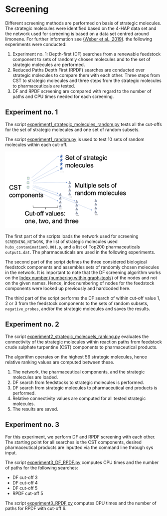 # Screening 

Different screening methods are performed on basis of strategic molecules. The strategic molecules were identified based on the 4-HAP data set and the network used for screening is based on a data set centred around limonene. For further information see [(Weber et al., 2019)]. the following experiments were conducted: 

1. Experiment no. 1: Depth-first (DF) searches from a renewable feedstock component to sets of randomly chosen molecules and to the set of strategic molecules are performed. 
2. Reduced Paths Depth First (RPDF) searches are conducted over strategic molecules to compare them with each other. Three steps from CST to strategic molecules and three steps from the strategic molecules to pharmaceuticals are tested.
3. DF and RPDF screening are compared with regard to the number of paths and CPU times needed for each screening.


## Experiment no. 1

The script [experiment1_strategic_molecules_random.py] tests all the cut-offs for the set of strategic molecules and one set of random subsets. 

The script [experiment1_random.py] is used to test 10 sets of random molecules within each cut-off.

<img align="centre" src="../../documents/randoms.png" width="400" > 

The first part of the scripts loads the network used for screening `SCREENING_NETWORK`, the list of strategic molecules used `hubs_contamination0.001.p`, and a list of Top200 pharmaceuticals `output1.dat`. The pharmaceuticals are used in the following experiments. 

The second part of the script defines the three considered biological feedstock components and assembles sets of randomly chosen molecules in the network. It is important to note that the DF screening algorithm works on the [Index number (numbering within graph-tools)] of the nodes and not on the given names. Hence, index numbering of nodes for the feedstock components were looked up previously and hardcoded here. 

The third part of the script performs the DF search of within cut-off value 1, 2 or 3 from the feedstock components to the sets of random subsets, `negative_probes`, and/or the strategic molecules and saves the results. 

## Experiment no. 2
The script [experiment2_strategic_molecuels_ranking.py] evaluates the connectivity of the strategic molecules within reaction paths from feedstock crude sulphate turpentine (CST) components to pharmaceutical products. 


The algorithm operates on the highest 56 strategic molecules, hence relative ranking values are computed between these. 

1. The network, the pharmaceutical components, and the strategic molecules are loaded.
2. DF search from feedstocks to strategic molecules is performed.
3. DF search from strategic molecules to pharmaceutical end products is performed.
4. Relative connectivity values are computed for all tested strategic molecules.
5. The results are saved. 


## Experiment no. 3
For this experiment, we perform DF and RPDF screening with each other. The starting point for all searches is the CST components, desired pharmaceutical products are inputted via the command line through sys input. 

The script [experiment3_DF_RPDF.py] computes CPU times and the number of paths for the following searches:

- DF cut-off 3
- DF cut-off 4
- DF cut-off 5
- RPDF cut-off 5

The script [experiment3_RPDF.py] computes CPU times and the number of paths for RPDF with cut-off 6. 


[(Weber et al., 2019)]: https://pubs.rsc.org/en/content/articlelanding/2019/re/c9re00213h/unauth#!divAbstract
[experiment1_strategic_molecules_random.py]: https://github.com/Jana-Marie-Weber/strategic_molecules/blob/master/3_screening/Screening_experiments/experiment1_strategic_molecules_random.py
[experiment1_random.py]: https://github.com/Jana-Marie-Weber/strategic_molecules/blob/master/3_screening/Screening_experiments/experiment1_random.py
[Index number (numbering within graph-tools)]: https://graph-tool.skewed.de/static/doc/graph_tool.html#graph_tool.Graph.vertex_index
[experiment2_strategic_molecuels_ranking.py]: https://github.com/Jana-Marie-Weber/strategic_molecules/blob/master/3_screening/Screening_experiments/experiment2_strategic_moelcules_ranking.py
[experiment3_DF_RPDF.py]: https://github.com/Jana-Marie-Weber/strategic_molecules/blob/master/3_screening/Screening_experiments/experiment3_DF_RPDF.py
[experiment3_RPDF.py]:https://github.com/Jana-Marie-Weber/strategic_molecules/blob/master/3_screening/Screening_experiments/experiment3_RPDF.py




